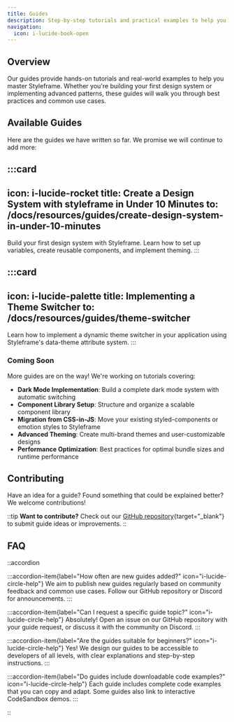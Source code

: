```yaml
---
title: Guides
description: Step-by-step tutorials and practical examples to help you get the most out of Styleframe
navigation:
  icon: i-lucide-book-open
---
```

 
## Overview

Our guides provide hands-on tutorials and real-world examples to help you master Styleframe. Whether you're building your first design system or implementing advanced patterns, these guides will walk you through best practices and common use cases.

## Available Guides

Here are the guides we have written so far. We promise we will continue to add more:

:::card
---
icon: i-lucide-rocket
title: Create a Design System with styleframe in Under 10 Minutes
to: /docs/resources/guides/create-design-system-in-under-10-minutes
---
Build your first design system with Styleframe. Learn how to set up variables, create reusable components, and implement theming.
:::

:::card
---
icon: i-lucide-palette
title: Implementing a Theme Switcher
to: /docs/resources/guides/theme-switcher
---
Learn how to implement a dynamic theme switcher in your application using Styleframe's data-theme attribute system.
:::

### Coming Soon

More guides are on the way! We're working on tutorials covering:

- **Dark Mode Implementation**: Build a complete dark mode system with automatic switching
- **Component Library Setup**: Structure and organize a scalable component library
- **Migration from CSS-in-JS**: Move your existing styled-components or emotion styles to Styleframe
- **Advanced Theming**: Create multi-brand themes and user-customizable designs
- **Performance Optimization**: Best practices for optimal bundle sizes and runtime performance

## Contributing

Have an idea for a guide? Found something that could be explained better? We welcome contributions!

::tip
**Want to contribute?** Check out our [GitHub repository](https://github.com/styleframe-dev/styleframe){target="_blank"} to submit guide ideas or improvements.
::

## FAQ

::accordion

:::accordion-item{label="How often are new guides added?" icon="i-lucide-circle-help"}
We aim to publish new guides regularly based on community feedback and common use cases. Follow our GitHub repository or Discord for announcements.
:::

:::accordion-item{label="Can I request a specific guide topic?" icon="i-lucide-circle-help"}
Absolutely! Open an issue on our GitHub repository with your guide request, or discuss it with the community on Discord.
:::

:::accordion-item{label="Are the guides suitable for beginners?" icon="i-lucide-circle-help"}
Yes! We design our guides to be accessible to developers of all levels, with clear explanations and step-by-step instructions.
:::

:::accordion-item{label="Do guides include downloadable code examples?" icon="i-lucide-circle-help"}
Each guide includes complete code examples that you can copy and adapt. Some guides also link to interactive CodeSandbox demos.
:::

::
